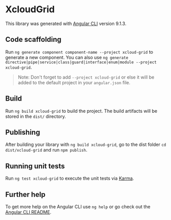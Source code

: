 # XcloudGrid

This library was generated with [Angular CLI](https://github.com/angular/angular-cli) version 9.1.3.

## Code scaffolding

Run `ng generate component component-name --project xcloud-grid` to generate a new component. You can also use `ng generate directive|pipe|service|class|guard|interface|enum|module --project xcloud-grid`.
> Note: Don't forget to add `--project xcloud-grid` or else it will be added to the default project in your `angular.json` file. 

## Build

Run `ng build xcloud-grid` to build the project. The build artifacts will be stored in the `dist/` directory.

## Publishing

After building your library with `ng build xcloud-grid`, go to the dist folder `cd dist/xcloud-grid` and run `npm publish`.

## Running unit tests

Run `ng test xcloud-grid` to execute the unit tests via [Karma](https://karma-runner.github.io).

## Further help

To get more help on the Angular CLI use `ng help` or go check out the [Angular CLI README](https://github.com/angular/angular-cli/blob/master/README.md).
